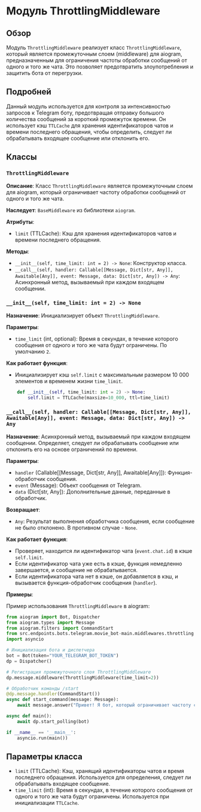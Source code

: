 # Модуль ThrottlingMiddleware

## Обзор

Модуль `ThrottlingMiddleware` реализует класс `ThrottlingMiddleware`, который является промежуточным слоем (middleware) для aiogram, предназначенным для ограничения частоты обработки сообщений от одного и того же чата. Это позволяет предотвратить злоупотребления и защитить бота от перегрузки.

## Подробней

Данный модуль используется для контроля за интенсивностью запросов к Telegram боту, предотвращая отправку большого количества сообщений за короткий промежуток времени. Он использует кэш `TTLCache` для хранения идентификаторов чатов и времени последнего обращения, чтобы определить, следует ли обрабатывать входящее сообщение или отклонить его.

## Классы

### `ThrottlingMiddleware`

**Описание**:
Класс `ThrottlingMiddleware` является промежуточным слоем для aiogram, который ограничивает частоту обработки сообщений от одного и того же чата.

**Наследует**:
`BaseMiddleware` из библиотеки `aiogram`.

**Атрибуты**:
- `limit` (TTLCache): Кэш для хранения идентификаторов чатов и времени последнего обращения.

**Методы**:
- `__init__(self, time_limit: int = 2) -> None`: Конструктор класса.
- `__call__(self, handler: Callable[[Message, Dict[str, Any]], Awaitable[Any]], event: Message, data: Dict[str, Any]) -> Any`: Асинхронный метод, вызываемый при каждом входящем сообщении.

### `__init__(self, time_limit: int = 2) -> None`

**Назначение**:
Инициализирует объект `ThrottlingMiddleware`.

**Параметры**:
- `time_limit` (int, optional): Время в секундах, в течение которого сообщения от одного и того же чата будут ограничены. По умолчанию `2`.

**Как работает функция**:
- Инициализирует кэш `self.limit` с максимальным размером 10 000 элементов и временем жизни `time_limit`.

```python
    def __init__(self, time_limit: int = 2) -> None:
        self.limit = TTLCache(maxsize=10_000, ttl=time_limit)
```

### `__call__(self, handler: Callable[[Message, Dict[str, Any]], Awaitable[Any]], event: Message, data: Dict[str, Any]) -> Any`

**Назначение**:
Асинхронный метод, вызываемый при каждом входящем сообщении. Определяет, следует ли обрабатывать сообщение или отклонить его на основе ограничений по времени.

**Параметры**:
- `handler` (Callable[[Message, Dict[str, Any]], Awaitable[Any]]): Функция-обработчик сообщения.
- `event` (Message): Объект сообщения от Telegram.
- `data` (Dict[str, Any]): Дополнительные данные, переданные в обработчик.

**Возвращает**:
- `Any`: Результат выполнения обработчика сообщения, если сообщение не было отклонено. В противном случае - `None`.

**Как работает функция**:
- Проверяет, находится ли идентификатор чата (`event.chat.id`) в кэше `self.limit`.
- Если идентификатор чата уже есть в кэше, функция немедленно завершается, и сообщение не обрабатывается.
- Если идентификатора чата нет в кэше, он добавляется в кэш, и вызывается функция-обработчик сообщения (`handler`).

**Примеры**:

Пример использования `ThrottlingMiddleware` в aiogram:

```python
from aiogram import Bot, Dispatcher
from aiogram.types import Message
from aiogram.filters import CommandStart
from src.endpoints.bots.telegram.movie_bot-main.middlewares.throttling import ThrottlingMiddleware
import asyncio

# Инициализация бота и диспетчера
bot = Bot(token="YOUR_TELEGRAM_BOT_TOKEN")
dp = Dispatcher()

# Регистрация промежуточного слоя ThrottlingMiddleware
dp.message.middleware(ThrottlingMiddleware(time_limit=2))

# Обработчик команды /start
@dp.message.handler(CommandStart())
async def start_command(message: Message):
    await message.answer("Привет! Я бот, который ограничивает частоту сообщений.")

async def main():
    await dp.start_polling(bot)

if __name__ == '__main__':
    asyncio.run(main())
```

## Параметры класса

- `limit` (TTLCache): Кэш, хранящий идентификаторы чатов и время последнего обращения. Используется для определения, следует ли обрабатывать входящее сообщение.
- `time_limit` (int): Время в секундах, в течение которого сообщения от одного и того же чата будут ограничены. Используется при инициализации `TTLCache`.
